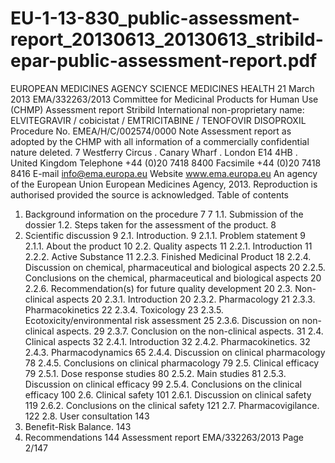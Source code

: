# EU-1-13-830_public-assessment-report_20130613_20130613_stribild-epar-public-assessment-report.pdf

EUROPEAN MEDICINES AGENCY
SCIENCE
MEDICINES
HEALTH
21 March 2013
EMA/332263/2013
Committee for Medicinal Products for Human Use (CHMP)
Assessment report
Stribild
International non-proprietary name: ELVITEGRAVIR / cobicistat /
EMTRICITABINE / TENOFOVIR DISOPROXIL
Procedure No. EMEA/H/C/002574/0000
Note
Assessment report as adopted by the CHMP with all information of a commercially confidential nature
deleted.
7 Westferry Circus . Canary Wharf . London E14 4HB . United Kingdom
Telephone +44 (0)20 7418 8400 Facsimile +44 (0)20 7418 8416
E-mail info@ema.europa.eu Website www.ema.europa.eu
An agency of the European Union
European Medicines Agency, 2013. Reproduction is authorised provided the source is acknowledged.
Table of contents
1. Background information on the procedure
7
7
1.1. Submission of the dossier
1.2. Steps taken for the assessment of the product.
8
2. Scientific discussion
9
2.1. Introduction.
9
2.1.1. Problem statement
9
2.1.1. About the product
10
2.2. Quality aspects
11
2.2.1. Introduction
11
2.2.2. Active Substance
11
2.2.3. Finished Medicinal Product
18
2.2.4. Discussion on chemical, pharmaceutical and biological aspects
20
2.2.5. Conclusions on the chemical, pharmaceutical and biological aspects
20
2.2.6. Recommendation(s) for future quality development
20
2.3. Non-clinical aspects
20
2.3.1. Introduction
20
2.3.2. Pharmacology
21
2.3.3. Pharmacokinetics
22
2.3.4. Toxicology
23
2.3.5. Ecotoxicity/environmental risk assessment
25
2.3.6. Discussion on non-clinical aspects.
29
2.3.7. Conclusion on the non-clinical aspects.
31
2.4. Clinical aspects
32
2.4.1. Introduction
32
2.4.2. Pharmacokinetics.
32
2.4.3. Pharmacodynamics
65
2.4.4. Discussion on clinical pharmacology
78
2.4.5. Conclusions on clinical pharmacology
79
2.5. Clinical efficacy
79
2.5.1. Dose response studies
80
2.5.2. Main studies
81
2.5.3. Discussion on clinical efficacy
99
2.5.4. Conclusions on the clinical efficacy
100
2.6. Clinical safety
101
2.6.1. Discussion on clinical safety
119
2.6.2. Conclusions on the clinical safety
121
2.7. Pharmacovigilance.
122
2.8. User consultation
143
3. Benefit-Risk Balance.
143
4. Recommendations
144
Assessment report
EMA/332263/2013
Page 2/147
